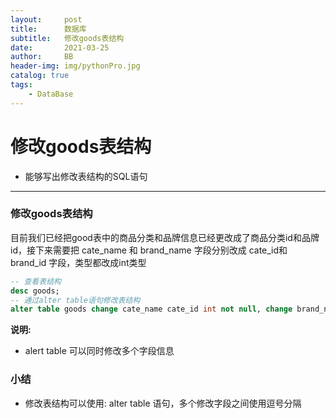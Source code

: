 ```yaml
---
layout:     post
title:      数据库
subtitle:   修改goods表结构
date:       2021-03-25
author:     BB
header-img: img/pythonPro.jpg
catalog: true
tags:
    - DataBase
---
```



修改goods表结构
==============

* 能够写出修改表结构的SQL语句

---

### 修改goods表结构

目前我们已经把good表中的商品分类和品牌信息已经更改成了商品分类id和品牌id，接下来需要把 cate_name 和 brand_name 字段分别改成 cate_id和 brand_id 字段，类型都改成int类型

```sql
-- 查看表结构
desc goods;
-- 通过alter table语句修改表结构
alter table goods change cate_name cate_id int not null, change brand_name brand_id int not null;
```

**说明:**

* alert table 可以同时修改多个字段信息

### 小结

* 修改表结构可以使用: alter table 语句，多个修改字段之间使用逗号分隔



